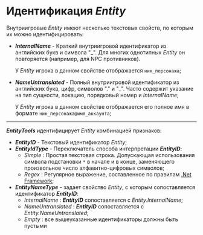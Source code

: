 # Идентификация ***Entity***

Внутриигровые *Entity* имеют несколько текстовых свойств, по которым их можно идентифицировать:
+ ***InternalName*** - Краткий внутриигровой идентификатор из английских букв и символа "_". Для многих однотипных *Entity* он повторяется (например, для NPC противников).
   
   У *Entity* игрока в данном свойстве отображается ``ник_персонажа``;
+ ***NameUntranslated*** - Полный внутриигровой идентификатор из английских букв, цифр, символов "." и "_". Часто содержит указание на тип сущности, локацию, порядковый номер и *InternalName*;
   
   У *Entity* игрока в данном свойстве отображается его полное имя в формате ``ник_персонажа@имя_аккаунта``;


***
***EntityTools*** идентифицирует *Entity* комбинацией признаков:
- ***EntityID*** - Текстовый идентификатор *Entity*;
- ***EntityIdType*** - Переключатель способа интерпретации ***EntityID***:
   + *Simple* : Простая текстовая строка. Допускающая использования символа подстановки ``*`` в начале и в конце, заменяющего произвольное число алфавитно-цифровых символов;
   + *Regex* : Регулярное выражение, составленное по правилам [.Net Framework](https://docs.microsoft.com/ru-ru/dotnet/standard/base-types/regular-expressions);
- ***EntityNameType*** - задает свойство *Entity*, с которым сопоставляется идентификатор ***EntityID***:
   + *InternalName* : ***EntityID*** сопоставляется с *Entity.InternalName*;
   + *NameUntranslated* : ***EntityID*** сопоставляется с *Entity.NameUntranslated*;
   + *Empty* : все вышеуказанные идентификаторы должны быть пустыми